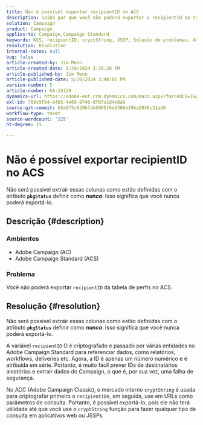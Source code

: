 ```yaml
---
title: Não é possível exportar recipientID no ACS
description: Saiba por que você não poderá exportar o recipientID da tabela de perfis no Adobe Campaign Standard (ACS).
solution: Campaign
product: Campaign
applies-to: Campaign,Campaign Standard
keywords: KCS, recipientID, cryptString, JSSP, Solução de problemas, ACS, Adobe Campaign Standard, AC, Adobe Campaign
resolution: Resolution
internal-notes: null
bug: false
article-created-by: Jim Menn
article-created-date: 5/20/2024 3:39:28 PM
article-published-by: Jim Menn
article-published-date: 5/20/2024 3:40:05 PM
version-number: 5
article-number: KA-15128
dynamics-url: https://adobe-ent.crm.dynamics.com/main.aspx?forceUCI=1&pagetype=entityrecord&etn=knowledgearticle&id=eb80451f-bf16-ef11-9f8a-6045bd006268
exl-id: 788c9fb4-b403-4e65-8740-dfb7a1d4e0a9
source-git-commit: b5a9f5c620b7ab5905f6e5360e18ba2036c31ad6
workflow-type: tm+mt
source-wordcount: '225'
ht-degree: 1%

---
```


# Não é possível exportar recipientID no ACS


Não será possível extrair essas colunas como estão definidas com o atributo <b>`pkgStatus`</b> definir como <b>*nunca</b>*. Isso significa que você nunca poderá exportá-lo.

## Descrição {#description}


### <b>Ambientes</b>

- Adobe Campaign (AC)
- Adobe Campaign Standard (ACS)


### <b>Problema</b>

Você não poderá exportar `recipientID` da tabela de perfis no ACS.


## Resolução {#resolution}


Não será possível extrair essas colunas como estão definidas com o atributo <b>`pkgStatus`</b> definir como <b>*nunca</b>*. Isso significa que você nunca poderá exportá-lo.

A variável `recipientID` O é criptografado e passado por várias entidades no Adobe Campaign Standard para referenciar dados, como relatórios, workflows, deliveries etc. Agora, a ID é apenas um número numérico e é atribuída em série. Portanto, é muito fácil prever IDs de destinatários aleatórias e extrair dados do Campaign, o que é, por sua vez, uma falha de segurança.

No ACC (Adobe Campaign Classic), o mercado interno `cryptString` é usada para criptografar primeiro o `recipientID`e, em seguida, use em URLs como parâmetros de consulta. Portanto, é possível exportá-lo, pois ele não terá utilidade até que você use o `cryptString` função para fazer qualquer tipo de consulta em aplicativos web ou JSSPs.
